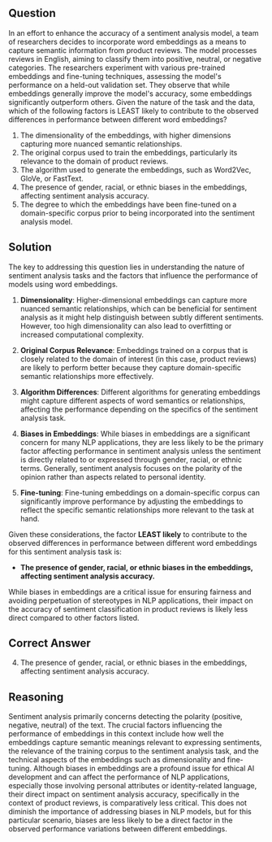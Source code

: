 ## Question
In an effort to enhance the accuracy of a sentiment analysis model, a team of researchers decides to incorporate word embeddings as a means to capture semantic information from product reviews. The model processes reviews in English, aiming to classify them into positive, neutral, or negative categories. The researchers experiment with various pre-trained embeddings and fine-tuning techniques, assessing the model's performance on a held-out validation set. They observe that while embeddings generally improve the model's accuracy, some embeddings significantly outperform others. Given the nature of the task and the data, which of the following factors is LEAST likely to contribute to the observed differences in performance between different word embeddings?

1. The dimensionality of the embeddings, with higher dimensions capturing more nuanced semantic relationships.
2. The original corpus used to train the embeddings, particularly its relevance to the domain of product reviews.
3. The algorithm used to generate the embeddings, such as Word2Vec, GloVe, or FastText.
4. The presence of gender, racial, or ethnic biases in the embeddings, affecting sentiment analysis accuracy.
5. The degree to which the embeddings have been fine-tuned on a domain-specific corpus prior to being incorporated into the sentiment analysis model.

## Solution

The key to addressing this question lies in understanding the nature of sentiment analysis tasks and the factors that influence the performance of models using word embeddings. 

1. **Dimensionality**: Higher-dimensional embeddings can capture more nuanced semantic relationships, which can be beneficial for sentiment analysis as it might help distinguish between subtly different sentiments. However, too high dimensionality can also lead to overfitting or increased computational complexity.

2. **Original Corpus Relevance**: Embeddings trained on a corpus that is closely related to the domain of interest (in this case, product reviews) are likely to perform better because they capture domain-specific semantic relationships more effectively.

3. **Algorithm Differences**: Different algorithms for generating embeddings might capture different aspects of word semantics or relationships, affecting the performance depending on the specifics of the sentiment analysis task.

4. **Biases in Embeddings**: While biases in embeddings are a significant concern for many NLP applications, they are less likely to be the primary factor affecting performance in sentiment analysis unless the sentiment is directly related to or expressed through gender, racial, or ethnic terms. Generally, sentiment analysis focuses on the polarity of the opinion rather than aspects related to personal identity.

5. **Fine-tuning**: Fine-tuning embeddings on a domain-specific corpus can significantly improve performance by adjusting the embeddings to reflect the specific semantic relationships more relevant to the task at hand.

Given these considerations, the factor **LEAST likely** to contribute to the observed differences in performance between different word embeddings for this sentiment analysis task is:

- **The presence of gender, racial, or ethnic biases in the embeddings, affecting sentiment analysis accuracy.**

While biases in embeddings are a critical issue for ensuring fairness and avoiding perpetuation of stereotypes in NLP applications, their impact on the accuracy of sentiment classification in product reviews is likely less direct compared to other factors listed.

## Correct Answer

4. The presence of gender, racial, or ethnic biases in the embeddings, affecting sentiment analysis accuracy.

## Reasoning

Sentiment analysis primarily concerns detecting the polarity (positive, negative, neutral) of the text. The crucial factors influencing the performance of embeddings in this context include how well the embeddings capture semantic meanings relevant to expressing sentiments, the relevance of the training corpus to the sentiment analysis task, and the technical aspects of the embeddings such as dimensionality and fine-tuning. Although biases in embeddings are a profound issue for ethical AI development and can affect the performance of NLP applications, especially those involving personal attributes or identity-related language, their direct impact on sentiment analysis accuracy, specifically in the context of product reviews, is comparatively less critical. This does not diminish the importance of addressing biases in NLP models, but for this particular scenario, biases are less likely to be a direct factor in the observed performance variations between different embeddings.